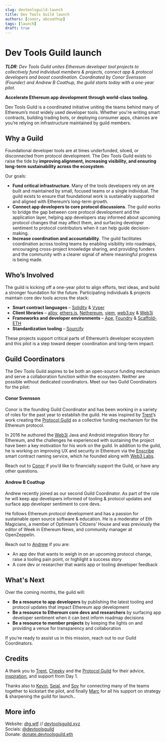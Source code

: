 ```yaml
---
slug: devtoolsguild-launch
title: Dev Tools Guild launch
authors: [conor, abcoathup]
tags: [launch]
draft: true
---
```


# Dev Tools Guild launch

_**TLDR**: Dev Tools Guild unites Ethereum developer tool projects to collectively fund individual members & projects, connect app & protocol developers and boost coordination. Coordinated by Conor Svensson (Founder) and Andrew B Coathup, the guild starts today with a one-year pilot._

**Accelerate Ethereum app development through world-class tooling.**

Dev Tools Guild is a coordinated initiative uniting the teams behind many of Ethereum’s most widely used developer tools. Whether you're writing smart contracts, building trading bots, or deploying consumer apps, chances are you’re relying on infrastructure maintained by guild members.

<!-- truncate -->

## Why a Guild

Foundational developer tools are at times underfunded, siloed, or disconnected from protocol development. The Dev Tools Guild exists to raise the tide by **improving alignment, increasing visibility, and ensuring long-term sustainability across the ecosystem**.

Our goals:

* **Fund critical infrastructure**. Many of the tools developers rely on are built and maintained by small, focused teams or a single individual. The guild exists to ensure that foundational work is sustainably supported and aligned with Ethereum’s long-term growth.  
* **Connect app developers to core protocol discussions**. The guild works to bridge the gap between core protocol development and the application layer, helping app developers stay informed about upcoming protocol changes that may affect them, and surfacing developer sentiment to protocol contributors when it can help guide decision-making.  
* **Increase coordination and accountability**. The guild facilitates coordination across tooling teams by enabling visibility into roadmaps, encouraging cross-project knowledge sharing, and providing funders and the community with a clearer signal of where meaningful progress is being made.

## Who’s Involved

The guild is kicking off a one-year pilot to align efforts, test ideas, and build a stronger foundation for the future. Participating individuals & projects maintain core dev tools across the stack:

* **Smart contract languages** – [Solidity](https://soliditylang.org/) & [Vyper](https://vyperlang.org/)  
* **Client libraries** – [alloy](https://alloy.rs/), [ethers.js](https://ethers.org/), [Nethereum](https://nethereum.com/), [viem](https://viem.sh/), [web3.py](https://web3py.readthedocs.io/) & [Web3j](https://docs.web3j.io/)  
* **Frameworks and developer environments** – [Ape](https://docs.apeworx.io/ape/stable/userguides/quickstart.html), [Foundry](https://getfoundry.sh/) & [Scaffold-ETH](https://scaffoldeth.io/)  
* **Standardization tooling** – [Sourcify](https://sourcify.dev/)

These projects support critical parts of Ethereum’s developer ecosystem and this pilot is a step toward deeper coordination and long-term impact.

## Guild Coordinators

The Dev Tools Guild aspires to be both an open-source funding mechanism and serve a collaboration function within the ecosystem. Neither are possible without dedicated coordinators. Meet our two Guild Coordinators for the pilot:

#### Conor Svensson

Conor is the founding Guild Coordinator and has been working in a variety of roles for the past year to establish the guild. He was inspired by [Trent](https://x.com/trent_vanepps)’s work creating the [Protocol Guild](https://www.protocolguild.org/) as a collective funding mechanism for the Ethereum protocol.

In 2016 he authored the [Web3j](https://github.com/LFDT-web3j/web3j) Java and Android integration library for Ethereum, and the challenges he experienced with sustaining the project have been a key motivation for his work on the guild.  In addition to the guild, he is working on improving UX and security in Ethereum via the [Enscribe](https://www.enscribe.xyz/) smart contract naming service, which he founded along with [Web3 Labs](https://www.web3labs.com/).

Reach out to [Conor](https://x.com/ConorSvensson) if you’d like to financially support the Guild, or have any other questions.

#### Andrew B Coathup

Andrew recently joined as our second Guild Coordinator.  As part of the role he will keep app developers informed of tooling & protocol updates and surface app developer sentiment to core devs.

He follows Ethereum protocol development and has a passion for sustainable open source software & education.  He is a moderator of Eth Magicians, a member of Optimism’s Citizens’ House and was previously the editor of Week in Ethereum News, and community manager at OpenZeppelin.

Reach out to [Andrew](https://x.com/abcoathup) if you are:

* An app dev that wants to weigh in on an upcoming protocol change, raise a tooling pain point, or highlight a success story  
* A core dev or researcher that wants app or tooling developer feedback

## What's Next

Over the coming months, the guild will:

* **Be a resource to app developers** by publishing the latest tooling and protocol updates that impact Ethereum app development  
* **Be a resource to Ethereum core devs and researchers** by surfacing app developer sentiment when it can best inform roadmap decisions  
* **Be a resource to member projects** by keeping the lights on and providing a venue for transparency and collaboration

If you’re ready to assist us in this mission, reach out to our Guild Coordinators.

## Credits

A thank you to [Trent](https://x.com/trent_vanepps), [Cheeky](https://x.com/cheekygorilla0x) and the [Protocol Guild](https://www.protocolguild.org/) for their advice, [inspiration](https://trent.mirror.xyz/MsXtV_TGZHp05FN_qmzeT8bBc1lRghR3Y0TPvAd-WrA), and support from Day 1\. 

Thanks also to [Kevin](https://x.com/owocki), [Sejal](https://x.com/sejal_rekhan), and [Sov](https://x.com/sovereignsignal) for connecting many of the teams together to kickstart the pilot, and finally [Marc](https://github.com/wolovim) for all his support on strategy & sharpening the guild for launch.. 

## More info

Website: [dtg.wtf](https://dtg.wtf) // [devtoolsguild.xyz](http://devtoolsguild.xyz)  
Socials: [@devtoolsguild](https://x.com/devtoolsguild)  
Donate: [donate.devtoolsguild.eth](https://etherscan.io/address/donate.devtoolsguild.eth)




